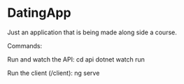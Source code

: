 # DatingApp

Just an application that is being made along side a course.

Commands:

Run and watch the API:
    cd api
    dotnet watch run

Run the client (/client):
    ng serve
